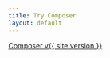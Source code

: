 ```yaml
---
title: Try Composer
layout: default
---
```


<div class="download">
    <a href="/composer.js/js/composer.js" download="composer-{{ site.version }}.js">Composer v{{ site.version }}</a>
</div>

